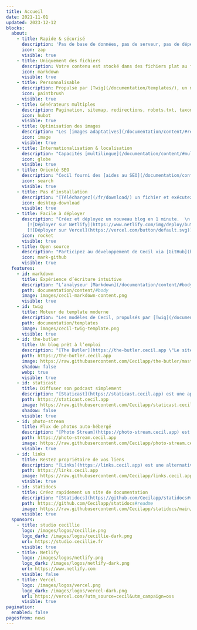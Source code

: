 ```yaml
---
title: Accueil
date: 2021-11-01
updated: 2023-12-12
blocks:
  about:
    - title: Rapide & sécurisé
      description: 'Pas de base de données, pas de serveur, pas de dépendance : performance et sécurité.'
      icon: zap
      visible: true
    - title: Uniquement des fichiers
      description: Votre contenu est stocké dans des fichiers plat au format [Markdown](/documentation/content/#body) avec un [front matter](/documentation/content/#front-matter).
      icon: markdown
      visible: true
    - title: Personnalisable
      description: Propulsé par [Twig](/documentation/templates/), un moteur de template flexible, et supporte les [themes](https://github.com/Cecilapp?q=theme#org-repositories).
      icon: paintbrush
      visible: true
    - title: Générateurs multiples
      description: Pagination, sitemap, redirections, robots.txt, taxonomies, RSS sont générés automatiquement.
      icon: hubot
      visible: true
    - title: Optimisation des images
      description: "Les [images adaptatives](/documentation/content/#responsive) sont générées automatiquement, convertiss en [WebP](/documentation/content/#webp) et [compressées](/documentation/configuration/#assets) afin de réduire le temps de chargement."
      icon: image
      visible: true
    - title: Internationalisation & localisation
      description: "Capacités [multilingue](/documentation/content/#multilingual) avec localisation des contenus et traduction de templates."
      icon: globe
      visible: true
    - title: Orienté SEO
      description: "Cecil fourni des [aides au SEO](/documentation/configuration/#metatags) en générant les meta éléments Open Graph, les données structurées et plus encore."
      icon: search
      visible: true
    - title: Pas d’installation
      description: "[Téléchargez](/fr/download/) un fichier et exécutez le avec PHP."
      icon: desktop-download
      visible: true
    - title: Facile à déployer
      description: "Créez et déployez un nouveau blog en 1 minute.  \n
        [![Déployer sur Netlify](https://www.netlify.com/img/deploy/button.svg)](/hosting/netlify/deploy/ \"Déployer sur Netlify\") 
        [![Déployer sur Vercel](https://vercel.com/button/default.svg)](/hosting/vercel/deploy/ \"Déployer sur Vercel\")"
      icon: rocket
      visible: true
    - title: Open source
      description: "Participez au développement de Cecil via [GitHub](https://github.com/Cecilapp/Cecil)."
      icon: mark-github
      visible: true
  features:
    - id: markdown
      title: Expérience d’écriture intuitive
      description: "L’analyseur [Markdown](/documentation/content/#body) de Cecil fournit un moyen simple d’écrire votre contenu. Il est facile à apprendre et facile à utiliser."
      path: documentation/content/#body
      image: images/cecil-markdown-content.png
      visible: true
    - id: twig
      title: Moteur de template moderne
      description: "Les modèles de Cecil, propulsés par [Twig](/documentation/templates/), offrent le moyen le plus simple de créer n’importe quel site web : blog, portfolio, e-commerce, etc."
      path: documentation/templates
      image: images/cecil-twig-template.png
      visible: true
    - id: the-butler
      title: Un blog prêt à l’emploi
      description: "[The Butler](https://the-butler.cecil.app \"Le site web de The Butler\") est un blog de démarrage prêt à l’emploi avec un [CMS](https://v1.netlifycms.org) convivial, propulsé par Cecil."
      path: https://the-butler.cecil.app
      image: https://raw.githubusercontent.com/Cecilapp/the-butler/master/assets/images/cecil-preview.png
      shadow: false
      webp: true
      visible: true
    - id: staticast
      title: Diffuser son podcast simplement
      description: "[Staticast](https://staticast.cecil.app) est une application Web progressive prête à l’emploi permettant de publier votre podcast, avec un flux RSS prêt pour les plateformes de syndication et un CMS convivial."
      path: https://staticast.cecil.app
      image: https://raw.githubusercontent.com/Cecilapp/staticast.cecil.app/main/assets/staticast-preview.png
      shadow: false
      visible: true
    - id: photo-stream
      title: Flux de photos auto-hébergé
      description: "[Photo Stream](https://photo-stream.cecil.app) est un site Web statique auto-hébergé pour vos photos, avec de très bonnes performances de chargement."
      path: https://photo-stream.cecil.app
      image: https://raw.githubusercontent.com/Cecilapp/photo-stream.cecil.app/main/assets/preview.png
      visible: true
    - id: links
      title: Restez propriétaire de vos liens
      description: "[Links](https://links.cecil.app) est une alternative open source de Linktree motorisé par Cecil, Tailwind CSS et Font Awesome."
      path: https://links.cecil.app
      image: https://raw.githubusercontent.com/Cecilapp/links.cecil.app/main/assets/preview.png
      visible: true
    - id: statidocs
      title: Créez rapidement un site de documentation
      description: "[Statidocs](https://github.com/Cecilapp/statidocs#readme) est un puissant starter de documentation créé via Cecil."
      path: https://github.com/Cecilapp/statidocs#readme
      image: https://raw.githubusercontent.com/Cecilapp/statidocs/main/screenshot.png
      visible: true
  sponsors:
    - title: studio cecillie
      logo: /images/logos/cecillie.png
      logo_dark: /images/logos/cecillie-dark.png
      url: https://studio.cecillie.fr
      visible: true
    - title: Netlify
      logo: /images/logos/netlify.png
      logo_dark: /images/logos/netlify-dark.png
      url: https://www.netlify.com
      visible: false
    - title: Vercel
      logo: /images/logos/vercel.png
      logo_dark: /images/logos/vercel-dark.png
      url: https://vercel.com/?utm_source=cecil&utm_campaign=oss
      visible: true
pagination:
  enabled: false
pagesfrom: news
---
```


